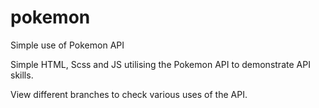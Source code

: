 # pokemon
Simple use of Pokemon API

Simple HTML, Scss and JS utilising the Pokemon API to demonstrate API skills.

View different branches to check various uses of the API.

